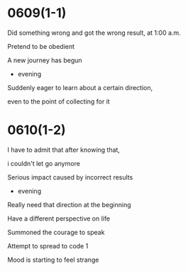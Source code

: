 # 0609(1-1)

Did something wrong and got the wrong result, at 1:00 a.m.

Pretend to be obedient

A new journey has begun

- evening

Suddenly eager to learn about a certain direction,

even to the point of collecting for it

# 0610(1-2)

I have to admit that after knowing that,

i couldn't let go anymore

Serious impact caused by incorrect results

- evening

Really need that direction at the beginning

Have a different perspective on life

Summoned the courage to speak

Attempt to spread to code 1

Mood is starting to feel strange